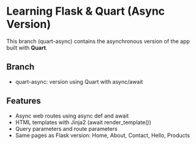 # Learning Flask & Quart (Async Version)

This branch (quart-async) contains the asynchronous version of the app built with **Quart**.

## Branch

- quart-async: version using Quart with async/await

## Features

- Async web routes using async def and await
- HTML templates with Jinja2 (await render_template())
- Query parameters and route parameters
- Same pages as Flask version: Home, About, Contact, Hello, Products

